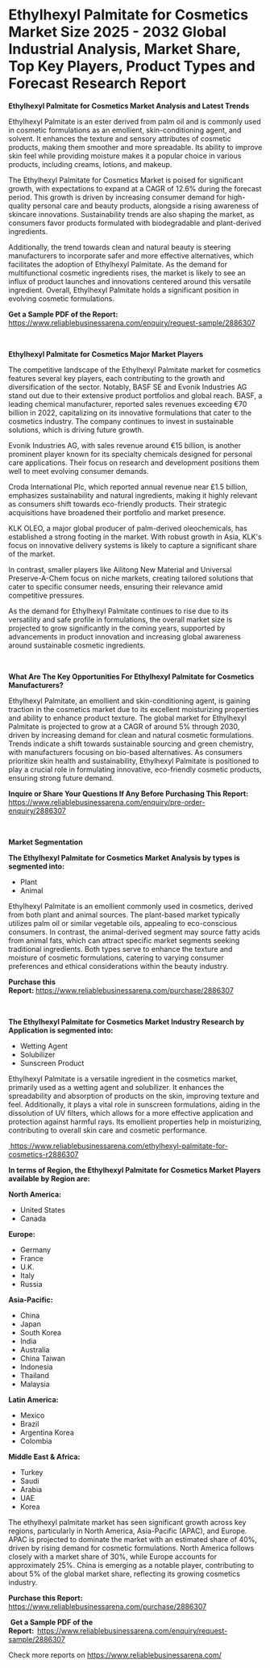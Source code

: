 <p><h1>Ethylhexyl Palmitate for Cosmetics Market Size 2025 - 2032 Global Industrial Analysis, Market Share, Top Key Players, Product Types and Forecast Research Report</h1></p><p><strong>Ethylhexyl Palmitate for Cosmetics Market Analysis and Latest Trends</strong></p>
<p><p>Ethylhexyl Palmitate is an ester derived from palm oil and is commonly used in cosmetic formulations as an emollient, skin-conditioning agent, and solvent. It enhances the texture and sensory attributes of cosmetic products, making them smoother and more spreadable. Its ability to improve skin feel while providing moisture makes it a popular choice in various products, including creams, lotions, and makeup.</p><p>The Ethylhexyl Palmitate for Cosmetics Market is poised for significant growth, with expectations to expand at a CAGR of 12.6% during the forecast period. This growth is driven by increasing consumer demand for high-quality personal care and beauty products, alongside a rising awareness of skincare innovations. Sustainability trends are also shaping the market, as consumers favor products formulated with biodegradable and plant-derived ingredients.</p><p>Additionally, the trend towards clean and natural beauty is steering manufacturers to incorporate safer and more effective alternatives, which facilitates the adoption of Ethylhexyl Palmitate. As the demand for multifunctional cosmetic ingredients rises, the market is likely to see an influx of product launches and innovations centered around this versatile ingredient. Overall, Ethylhexyl Palmitate holds a significant position in evolving cosmetic formulations.</p></p>
<p><strong>Get a Sample PDF of the Report:&nbsp;</strong> <a href="https://www.reliablebusinessarena.com/enquiry/request-sample/2886307?utm_campaign=3354&utm_medium=2&utm_source=Github&utm_content=ia&utm_term=13032025&utm_id=ethylhexyl-palmitate-for-cosmetics">https://www.reliablebusinessarena.com/enquiry/request-sample/2886307</a></p>
<p>&nbsp;</p>
<p><strong>Ethylhexyl Palmitate for Cosmetics Major Market Players</strong></p>
<p><p>The competitive landscape of the Ethylhexyl Palmitate market for cosmetics features several key players, each contributing to the growth and diversification of the sector. Notably, BASF SE and Evonik Industries AG stand out due to their extensive product portfolios and global reach. BASF, a leading chemical manufacturer, reported sales revenues exceeding €70 billion in 2022, capitalizing on its innovative formulations that cater to the cosmetics industry. The company continues to invest in sustainable solutions, which is driving future growth.</p><p>Evonik Industries AG, with sales revenue around €15 billion, is another prominent player known for its specialty chemicals designed for personal care applications. Their focus on research and development positions them well to meet evolving consumer demands.</p><p>Croda International Plc, which reported annual revenue near £1.5 billion, emphasizes sustainability and natural ingredients, making it highly relevant as consumers shift towards eco-friendly products. Their strategic acquisitions have broadened their portfolio and market presence.</p><p>KLK OLEO, a major global producer of palm-derived oleochemicals, has established a strong footing in the market. With robust growth in Asia, KLK's focus on innovative delivery systems is likely to capture a significant share of the market.</p><p>In contrast, smaller players like Ailitong New Material and Universal Preserve-A-Chem focus on niche markets, creating tailored solutions that cater to specific consumer needs, ensuring their relevance amid competitive pressures.</p><p>As the demand for Ethylhexyl Palmitate continues to rise due to its versatility and safe profile in formulations, the overall market size is projected to grow significantly in the coming years, supported by advancements in product innovation and increasing global awareness around sustainable cosmetic ingredients.</p></p>
<p>&nbsp;</p>
<p><strong>What Are The Key Opportunities For Ethylhexyl Palmitate for Cosmetics Manufacturers?</strong></p>
<p><p>Ethylhexyl Palmitate, an emollient and skin-conditioning agent, is gaining traction in the cosmetics market due to its excellent moisturizing properties and ability to enhance product texture. The global market for Ethylhexyl Palmitate is projected to grow at a CAGR of around 5% through 2030, driven by increasing demand for clean and natural cosmetic formulations. Trends indicate a shift towards sustainable sourcing and green chemistry, with manufacturers focusing on bio-based alternatives. As consumers prioritize skin health and sustainability, Ethylhexyl Palmitate is positioned to play a crucial role in formulating innovative, eco-friendly cosmetic products, ensuring strong future demand.</p></p>
<p><strong>Inquire or Share Your Questions If Any Before Purchasing This Report:</strong> <a href="https://www.reliablebusinessarena.com/enquiry/pre-order-enquiry/2886307?utm_campaign=3354&utm_medium=2&utm_source=Github&utm_content=ia&utm_term=13032025&utm_id=ethylhexyl-palmitate-for-cosmetics">https://www.reliablebusinessarena.com/enquiry/pre-order-enquiry/2886307</a></p>
<p>&nbsp;</p>
<p><strong>Market Segmentation</strong></p>
<p><strong>The Ethylhexyl Palmitate for Cosmetics Market Analysis by types is segmented into:</strong></p>
<p><ul><li>Plant</li><li>Animal</li></ul></p>
<p><p>Ethylhexyl Palmitate is an emollient commonly used in cosmetics, derived from both plant and animal sources. The plant-based market typically utilizes palm oil or similar vegetable oils, appealing to eco-conscious consumers. In contrast, the animal-derived segment may source fatty acids from animal fats, which can attract specific market segments seeking traditional ingredients. Both types serve to enhance the texture and moisture of cosmetic formulations, catering to varying consumer preferences and ethical considerations within the beauty industry.</p></p>
<p><strong>Purchase this Report:&nbsp;</strong><a href="https://www.reliablebusinessarena.com/purchase/2886307?utm_campaign=3354&utm_medium=2&utm_source=Github&utm_content=ia&utm_term=13032025&utm_id=ethylhexyl-palmitate-for-cosmetics">https://www.reliablebusinessarena.com/purchase/2886307</a></p>
<p>&nbsp;</p>
<p><strong>The Ethylhexyl Palmitate for Cosmetics Market Industry Research by Application is segmented into:</strong></p>
<p><ul><li>Wetting Agent</li><li>Solubilizer</li><li>Sunscreen Product</li></ul></p>
<p><p>Ethylhexyl Palmitate is a versatile ingredient in the cosmetics market, primarily used as a wetting agent and solubilizer. It enhances the spreadability and absorption of products on the skin, improving texture and feel. Additionally, it plays a vital role in sunscreen formulations, aiding in the dissolution of UV filters, which allows for a more effective application and protection against harmful rays. Its emollient properties help in moisturizing, contributing to overall skin care and cosmetic performance.</p></p>
<p><a href="https://www.reliablebusinessarena.com/ethylhexyl-palmitate-for-cosmetics-r2886307?utm_campaign=3354&utm_medium=2&utm_source=Github&utm_content=ia&utm_term=13032025&utm_id=ethylhexyl-palmitate-for-cosmetics">&nbsp;https://www.reliablebusinessarena.com/ethylhexyl-palmitate-for-cosmetics-r2886307</a></p>
<p><strong>In terms of Region, the Ethylhexyl Palmitate for Cosmetics Market Players available by Region are:</strong></p>
<p>
    <p> <strong> North America: </strong>
        <ul>
            <li>United States</li>
            <li>Canada</li>
        </ul>
        </p> 
    <p> <strong> Europe: </strong>
        <ul>
            <li>Germany</li>
            <li>France</li>
            <li>U.K.</li>
            <li>Italy</li>
            <li>Russia</li>
        </ul>
        </p> 
    <p> <strong> Asia-Pacific: </strong>
        <ul>
            <li>China</li>
            <li>Japan</li>
            <li>South Korea</li>
            <li>India</li>
            <li>Australia</li>
            <li>China Taiwan</li>
            <li>Indonesia</li>
            <li>Thailand</li>
            <li>Malaysia</li>
        </ul>
        </p> 
    <p> <strong> Latin America: </strong>
        <ul>
            <li>Mexico</li>
            <li>Brazil</li>
            <li>Argentina Korea</li>
            <li>Colombia</li>
        </ul>
        </p> 
    <p> <strong> Middle East & Africa: </strong>
        <ul>
            <li>Turkey</li>
            <li>Saudi</li>
            <li>Arabia</li>
            <li>UAE</li>
            <li>Korea</li>
        </ul>
    </p>
    </p>
<p><p>The ethylhexyl palmitate market has seen significant growth across key regions, particularly in North America, Asia-Pacific (APAC), and Europe. APAC is projected to dominate the market with an estimated share of 40%, driven by rising demand for cosmetic formulations. North America follows closely with a market share of 30%, while Europe accounts for approximately 25%. China is emerging as a notable player, contributing to about 5% of the global market share, reflecting its growing cosmetics industry.</p></p>
<p><strong>Purchase this Report: </strong><a href="https://www.reliablebusinessarena.com/purchase/2886307?utm_campaign=3354&utm_medium=2&utm_source=Github&utm_content=ia&utm_term=13032025&utm_id=ethylhexyl-palmitate-for-cosmetics">https://www.reliablebusinessarena.com/purchase/2886307</a></p>
<p>&nbsp;<strong>Get a Sample PDF of the Report:&nbsp;&nbsp;</strong><a href="https://www.reliablebusinessarena.com/enquiry/request-sample/2886307?utm_campaign=3354&utm_medium=2&utm_source=Github&utm_content=ia&utm_term=13032025&utm_id=ethylhexyl-palmitate-for-cosmetics">https://www.reliablebusinessarena.com/enquiry/request-sample/2886307</a></p>
<p><strong></strong></p>
<p>Check more reports on <a href="https://www.reliablebusinessarena.com/?utm_campaign=3354&utm_medium=2&utm_source=Github&utm_content=ia&utm_term=13032025&utm_id=ethylhexyl-palmitate-for-cosmetics">https://www.reliablebusinessarena.com/</a></p>